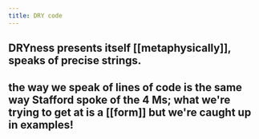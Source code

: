 ```yaml
---
title: DRY code
---
```


## DRYness presents itself [[metaphysically]], speaks of precise strings.
## the way we speak of lines of code is the same way Stafford spoke of the 4 Ms; what we're trying to get at is a [[form]] but we're caught up in examples!
